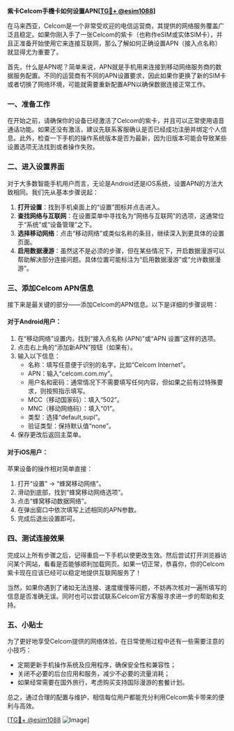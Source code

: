**紫卡Celcom手機卡如何设置APN[[TG💪+ @esim1088](https://t.me/s/esim1088)]**

在马来西亚，Celcom是一个非常受欢迎的电信运营商，其提供的网络服务覆盖广泛且稳定。如果你刚入手了一张Celcom的紫卡（也称作eSIM或实体SIM卡），并且正准备开始使用它来连接互联网，那么了解如何正确设置APN（接入点名称）就显得尤为重要了。

首先，什么是APN呢？简单来说，APN就是手机用来连接到移动网络服务商的数据服务配置。不同的运营商有不同的APN设置要求，因此如果你更换了新的SIM卡或者切换了网络环境，可能就需要重新配置APN以确保数据连接正常工作。

### 一、准备工作

在开始之前，请确保你的设备已经激活了Celcom的紫卡，并且可以正常使用语音通话功能。如果还没有激活，建议先联系客服确认是否已经成功注册并绑定个人信息。此外，检查一下手机的操作系统版本是否为最新，因为旧版本可能会导致某些设置选项无法找到或者操作失败。

### 二、进入设置界面

对于大多数智能手机用户而言，无论是Android还是iOS系统，设置APN的方法大致相同。我们先从基本步骤说起：

1. **打开设置**：找到手机桌面上的“设置”图标并点击进入。
2. **查找网络与互联网**：在设置菜单中寻找名为“网络与互联网”的选项，这通常位于“系统”或“设备管理”之下。
3. **选择移动网络**：点击“移动网络”或类似名称的条目，继续深入到更具体的设置页面。
4. **启用数据漫游**：虽然这不是必须的步骤，但在某些情况下，开启数据漫游可以帮助解决部分连接问题。具体位置可能标注为“启用数据漫游”或“允许数据漫游”。

### 三、添加Celcom APN信息

接下来是最关键的部分——添加Celcom的APN信息。以下是详细的步骤说明：

#### 对于Android用户：
1. 在“移动网络”设置内，找到“接入点名称 (APN)”或“APN 设置”这样的选项。
2. 点击右上角的“添加新APN”按钮（如果有）。
3. 输入以下信息：
   - 名称：填写任意便于识别的名字，比如“Celcom Internet”。
   - APN：输入“celcom.com.my”。
   - 用户名和密码：通常情况下不需要填写任何内容，但如果之前有过特殊要求，则按照指示填写。
   - MCC（移动国家码）：填入“502”。
   - MNC（移动网络码）：填入“01”。
   - 类型：选择“default,supl”。
   - 验证类型：保持默认值“none”。
4. 保存更改后返回主菜单。

#### 对于iOS用户：
苹果设备的操作相对简单直接：
1. 打开“设置” -> “蜂窝移动网络”。
2. 滑动到底部，找到“蜂窝移动网络选项”。
3. 点击“蜂窝移动数据网络”。
4. 在弹出窗口中依次填写上述相同的APN参数。
5. 完成后退出设置即可。

### 四、测试连接效果

完成以上所有步骤之后，记得重启一下手机以使更改生效。然后尝试打开浏览器访问某个网站，看看是否能够顺利加载网页。如果一切正常，恭喜你，你的Celcom紫卡现在应该已经可以稳定地提供互联网服务了！

当然，如果你遇到了诸如无法连接、速度缓慢等问题，不妨再次核对一遍所填写的信息是否准确无误。同时也可以尝试联系Celcom官方客服寻求进一步的帮助和支持。

### 五、小贴士

为了更好地享受Celcom提供的网络体验，在日常使用过程中还有一些需要注意的小技巧：

- 定期更新手机操作系统及应用程序，确保安全性和兼容性；
- 关闭不必要的后台应用和服务，减少不必要的流量消耗；
- 如果经常需要在国外旅行，考虑购买支持国际漫游的套餐计划。

总之，通过合理的配置与维护，相信每位用户都能充分利用Celcom紫卡带来的便利与高效。

[[TG💪+ @esim1088](https://t.me/s/esim1088) ![Image](https://i.postimg.cc/4NQfJmqS/Snipaste-2025-05-13-00-14-12.png)]